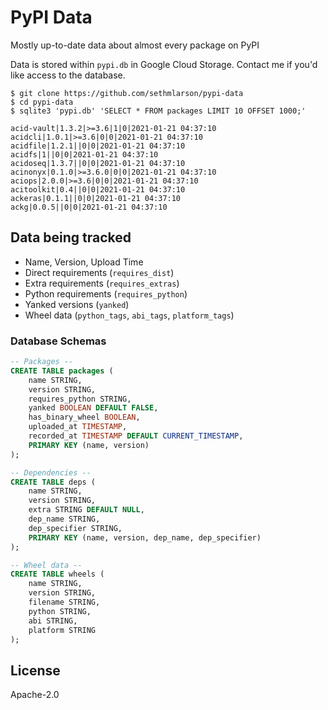 # PyPI Data

Mostly up-to-date data about almost every package on PyPI

Data is stored within `pypi.db` in Google Cloud Storage.
Contact me if you'd like access to the database.

```console
$ git clone https://github.com/sethmlarson/pypi-data
$ cd pypi-data
$ sqlite3 'pypi.db' 'SELECT * FROM packages LIMIT 10 OFFSET 1000;'

acid-vault|1.3.2|>=3.6|1|0|2021-01-21 04:37:10
acidcli|1.0.1|>=3.6|0|0|2021-01-21 04:37:10
acidfile|1.2.1||0|0|2021-01-21 04:37:10
acidfs|1||0|0|2021-01-21 04:37:10
acidoseq|1.3.7||0|0|2021-01-21 04:37:10
acinonyx|0.1.0|>=3.6.0|0|0|2021-01-21 04:37:10
aciops|2.0.0|>=3.6|0|0|2021-01-21 04:37:10
acitoolkit|0.4||0|0|2021-01-21 04:37:10
ackeras|0.1.1||0|0|2021-01-21 04:37:10
ackg|0.0.5||0|0|2021-01-21 04:37:10
```

## Data being tracked

- Name, Version, Upload Time
- Direct requirements (`requires_dist`)
- Extra requirements (`requires_extras`)
- Python requirements (`requires_python`)
- Yanked versions (`yanked`)
- Wheel data (`python_tags`, `abi_tags`, `platform_tags`)

### Database Schemas

```sql
-- Packages --
CREATE TABLE packages (
    name STRING,
    version STRING,
    requires_python STRING,
    yanked BOOLEAN DEFAULT FALSE,
    has_binary_wheel BOOLEAN,
    uploaded_at TIMESTAMP,
    recorded_at TIMESTAMP DEFAULT CURRENT_TIMESTAMP,
    PRIMARY KEY (name, version)
);

-- Dependencies --
CREATE TABLE deps (
    name STRING,
    version STRING,
    extra STRING DEFAULT NULL,
    dep_name STRING,
    dep_specifier STRING,
    PRIMARY KEY (name, version, dep_name, dep_specifier)
);

-- Wheel data --
CREATE TABLE wheels (
    name STRING,
    version STRING,
    filename STRING,
    python STRING,
    abi STRING,
    platform STRING
);
```

## License

Apache-2.0
